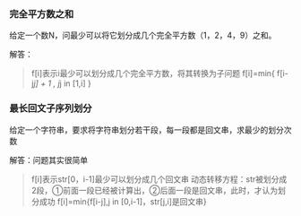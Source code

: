 ### 完全平方数之和

给定一个数N，问最少可以将它划分成几个完全平方数（1，2，4，9）之和。

解答：
> f[i]表示i最少可以划分成几个完全平方数，将其转换为子问题
> f[i]=min{ f[i-j*j] + 1 , j*j in [1,i] }

### 最长回文子序列划分
给定一个字符串，要求将字符串划分若干段，每一段都是回文串，求最少的划分次数

解答：问题其实很简单
> f[i]表示str[0，i-1]最少可以划分成几个回文串
> 动态转移方程：str被划分成2段，①前面一段已经被计算出，②后面一段是回文串，此时，才认为划分成功
>     f[i]=min{f[i-j],j in [0,i-1]，str[j,i]是回文串}

